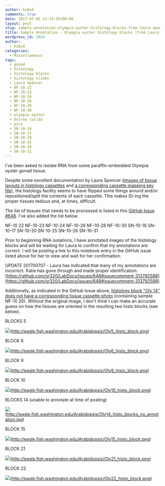 ```yaml
---
author: kubu4
comments: true
date: 2017-07-05 21:33:55+00:00
layout: post
slug: sample-annotation-olympia-oyster-histology-blocks-from-laura-spencer
title: Sample Annotation - Olympia oyster histology blocks (from Laura Spencer)
wordpress_id: 2624
author:
  - kubu4
categories:
  - Miscellaneous
tags:
  - gonad
  - histology
  - histology blocks
  - histology slides
  - Laura Spencer
  - NF-10 22
  - NF-10-23
  - NF-10-24
  - NF-10-26
  - NF-10-28
  - NF-10-30
  - olympia oyster
  - Ostrea lurida
  - pics
  - SN-10-16
  - SN-10-17
  - SN-10-20
  - SN-10-25
  - SN-10-26
  - SN-10-31
---
```


I've been asked to isolate RNA from some paraffin-embedded Olympia oyster gonad tissue.

Despite some excellent documentation by Laura Spencer ([images of tissue layouts in histology cassettes](https://github.com/laurahspencer/LabNotebook/blob/master/_posts/2017-04-20-Prepping-Histology-Samples.md) and [a corresponding cassette mapping key file](https://github.com/laurahspencer/O.lurida_Stress/blob/master/Data/2017-April-HistoKey.pdf)), the histology facility seems to have flipped some things around and/or repositioned/split the contents of each cassette. This makes ID-ing the proper tissues tedious and, at times, difficult.

The list of tissues that needs to be processed is listed in this [GitHub Issue #648](https://github.com/sr320/LabDocs/issues/648). I've also added the list below:

NF-10 22
NF-10-23
NF-10-24
NF-10-26
NF-10-28
NF-10-30
SN-10-16
SN-10-17
SN-10-20
SN-10-25
SN-10-26
SN-10-31

Prior to beginning RNA isolations, I have annotated images of the histology blocks and will be waiting for Laura to confirm that my annotations are correct. I will be posting a link to this notebook entry in the GitHub issue listed above for her to view and wait for her confirmation.

UPDATE 201700707 - Laura has indicated that many of my annotations are incorrect. Katie has gone through and made proper identification: [https://github.com/sr320/LabDocs/issues/648#issuecomment-313792588](https://github.com/sr320/LabDocs/issues/648#issuecomment-313792588)



Additionally, as indicated in the GitHub Issue above, [histology block "Oly 14" does not have a corresponding tissue cassette photo](https://github.com/sr320/LabDocs/issues/648#issuecomment-313213160) (containing sample NF-10 26). Without the original image, I don't think I can make an accurate guess on how the tissues are oriented in the resulting two histo blocks (see below).



BLOCKS 5

![](https://eagle.fish.washington.edu/Arabidopsis/Oly5_histo_block.png)(http://eagle.fish.washington.edu/Arabidopsis/Oly5_histo_block.png)



BLOCK 6

![](https://eagle.fish.washington.edu/Arabidopsis/Oly6_histo_block.png)(http://eagle.fish.washington.edu/Arabidopsis/Oly6_histo_block.png)





BLOCK 9

![](https://eagle.fish.washington.edu/Arabidopsis/Oly9_histo_block.png)(http://eagle.fish.washington.edu/Arabidopsis/Oly9_histo_block.png)





BLOCK 10

![](https://eagle.fish.washington.edu/Arabidopsis/Oly10_histo_block.png)(http://eagle.fish.washington.edu/Arabidopsis/Oly10_histo_block.png)





BLOCKS 14 (unable to annotate at time of posting)

![](https://eagle.fish.washington.edu/Arabidopsis/Oly14_histo_blocks_no_annotation.jpg)(http://eagle.fish.washington.edu/Arabidopsis/Oly14_histo_blocks_no_annotation.jpg)







BLOCK 15

![](https://eagle.fish.washington.edu/Arabidopsis/Oly15_histo_block.png)(http://eagle.fish.washington.edu/Arabidopsis/Oly15_histo_block.png)







BLOCK 21

![](https://eagle.fish.washington.edu/Arabidopsis/Oly21_histo_block.png)(http://eagle.fish.washington.edu/Arabidopsis/Oly21_histo_block.png)









BLOCK 22

![](https://eagle.fish.washington.edu/Arabidopsis/Oly22_histo_block.png)(http://eagle.fish.washington.edu/Arabidopsis/Oly22_histo_block.png)
